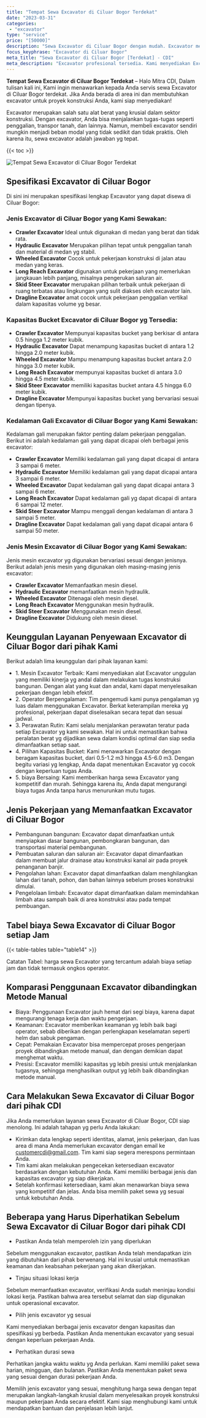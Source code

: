 ```yaml
---
title: "Tempat Sewa Excavator di Ciluar Bogor Terdekat"
date: "2023-03-31"
categories:
 - "excavator"
type: "service"
price: "[50000]"
description: "Sewa Excavator di Ciluar Bogor dengan mudah. Excavator menjadi pilihan utama kontraktor untuk mendukung kelancaran pekerjaan. Hubungi kami segera."
focus_keyphrase: "Excavator di Ciluar Bogor"
meta_title: "Sewa Excavator di Ciluar Bogor [Terdekat] - CDI"
meta_description: "Excavator profesional tersedia. Kami menyediakan Excavator berkualitas untuk menyelesaikan pekerjaan. Promo menarik tersedia."
---
```


**Tempat Sewa Excavator di Ciluar Bogor Terdekat** – Halo Mitra CDI, Dalam tulisan kali ini, Kami ingin menawarkan kepada Anda servis sewa Excavator di Ciluar Bogor terdekat. Jika Anda berada di area ini dan membutuhkan excavator untuk proyek konstruksi Anda, kami siap menyediakan!

Excavator merupakan salah satu alat berat yang krusial dalam sektor konstruksi. Dengan excavator, Anda bisa menjalankan tugas-tugas seperti penggalian, transpor tanah, dan lainnya. Namun, membeli excavator sendiri mungkin menjadi beban modal yang tidak sedikit dan tidak praktis. Oleh karena itu, sewa excavator adalah jawaban yg tepat.

{{< toc >}}

![Tempat Sewa Excavator di Ciluar Bogor Terdekat](/images/excavator/excavator-19.jpg)

## Spesifikasi Excavator di Ciluar Bogor

Di sini ini merupakan spesifikasi lengkap Excavator yang dapat disewa di Ciluar Bogor:

### Jenis Excavator di Ciluar Bogor yang Kami Sewakan:

*   **Crawler Excavator** Ideal untuk digunakan di medan yang berat dan tidak rata.
*   **Hydraulic Excavator** Merupakan pilihan tepat untuk penggalian tanah dan material di medan yg stabil.
*   **Wheeled Excavator** Cocok untuk pekerjaan konstruksi di jalan atau medan yang keras.
*   **Long Reach Excavator** digunakan untuk pekerjaan yang memerlukan jangkauan lebih panjang, misalnya pengerukan saluran air.
*   **Skid Steer Excavator** merupakan pilihan terbaik untuk pekerjaan di ruang terbatas atau lingkungan yang sulit diakses oleh excavator lain.
*   **Dragline Excavator** amat cocok untuk pekerjaan penggalian vertikal dalam kapasitas volume yg besar.

### Kapasitas Bucket Excavator di Ciluar Bogor yg Tersedia:

*   **Crawler Excavator** Mempunyai kapasitas bucket yang berkisar di antara 0.5 hingga 1.2 meter kubik.
*   **Hydraulic Excavator** Dapat menampung kapasitas bucket di antara 1.2 hingga 2.0 meter kubik.
*   **Wheeled Excavator** Mampu menampung kapasitas bucket antara 2.0 hingga 3.0 meter kubik.
*   **Long Reach Excavator** mempunyai kapasitas bucket di antara 3.0 hingga 4.5 meter kubik.
*   **Skid Steer Excavator** memiliki kapasitas bucket antara 4.5 hingga 6.0 meter kubik.
*   **Dragline Excavator** Mempunyai kapasitas bucket yang bervariasi sesuai dengan tipenya.

### Kedalaman Gali Excavator di Ciluar Bogor yang Kami Sewakan:

Kedalaman gali merupakan faktor penting dalam pekerjaan penggalian. Berikut ini adalah kedalaman gali yang dapat dicapai oleh berbagai jenis excavator:

*   **Crawler Excavator** Memiliki kedalaman gali yang dapat dicapai di antara 3 sampai 6 meter.
*   **Hydraulic Excavator** Memiliki kedalaman gali yang dapat dicapai antara 3 sampai 6 meter.
*   **Wheeled Excavator** Dapat kedalaman gali yang dapat dicapai antara 3 sampai 6 meter.
*   **Long Reach Excavator** Dapat kedalaman gali yg dapat dicapai di antara 6 sampai 12 meter.
*   **Skid Steer Excavator** Mampu menggali dengan kedalaman di antara 3 sampai 5 meter.
*   **Dragline Excavator** Dapat kedalaman gali yang dapat dicapai antara 6 sampai 50 meter.

### Jenis Mesin Excavator di Ciluar Bogor yang Kami Sewakan:

Jenis mesin excavator yg digunakan bervariasi sesuai dengan jenisnya. Berikut adalah jenis mesin yang digunakan oleh masing-masing jenis excavator:

*   **Crawler Excavator** Memanfaatkan mesin diesel.
*   **Hydraulic Excavator** memanfaatkan mesin hydraulik.
*   **Wheeled Excavator** Ditenagai oleh mesin diesel.
*   **Long Reach Excavator** Menggunakan mesin hydraulik.
*   **Skid Steer Excavator** Menggunakan mesin diesel.
*   **Dragline Excavator** Didukung oleh mesin diesel.

## Keunggulan Layanan Penyewaan Excavator di Ciluar Bogor dari pihak Kami

Berikut adalah lima keunggulan dari pihak layanan kami:

*   1\. Mesin Excavator Terbaik: Kami menyediakan alat Excavator unggulan yang memiliki kinerja yg andal dalam melakukan tugas konstruksi bangunan. Dengan alat yang kuat dan andal, kami dapat menyelesaikan pekerjaan dengan lebih efektif.
*   2\. Operator Berpengalaman: Tim pengemudi kami punya pengalaman yg luas dalam menggunakan Excavator. Berkat keterampilan mereka yg profesional, pekerjaan dapat diselesaikan secara tepat dan sesuai jadwal.
*   3\. Perawatan Rutin: Kami selalu menjalankan perawatan teratur pada setiap Excavator yg kami sewakan. Hal ini untuk memastikan bahwa peralatan berat yg dijadikan sewa dalam kondisi optimal dan siap sedia dimanfaatkan setiap saat.
*   4\. Pilihan Kapasitas Bucket: Kami menawarkan Excavator dengan beragam kapasitas bucket, dari 0.5-1.2 m3 hingga 4.5-6.0 m3. Dengan begitu variasi yg lengkap, Anda dapat menentukan Excavator yg cocok dengan keperluan tugas Anda.
*   5\. biaya Bersaing: Kami memberikan harga sewa Excavator yang kompetitif dan murah. Sehingga karena itu, Anda dapat mengurangi biaya tugas Anda tanpa harus menurunkan mutu tugas.

## Jenis Pekerjaan yang Memanfaatkan Excavator di Ciluar Bogor

*   Pembangunan bangunan: Excavator dapat dimanfaatkan untuk menyiapkan dasar bangunan, pembongkaran bangunan, dan transportasi material pembangunan.
*   Pembuatan saluran dan saluran air: Excavator dapat dimanfaatkan dalam membuat jalur drainase atau konstruksi kanal air pada proyek penanganan banjir.
*   Pengolahan lahan: Excavator dapat dimanfaatkan dalam menghilangkan lahan dari tanah, pohon, dan bahan lainnya sebelum proses konstruksi dimulai.
*   Pengelolaan limbah: Excavator dapat dimanfaatkan dalam memindahkan limbah atau sampah baik di area konstruksi atau pada tempat pembuangan.

## Tabel biaya Sewa Excavator di Ciluar Bogor setiap Jam

{{< table-tables table="table14" >}}

Catatan Tabel: harga sewa Excavator yang tercantum adalah biaya setiap jam dan tidak termasuk ongkos operator.

## Komparasi Penggunaan Excavator dibandingkan Metode Manual

*   Biaya: Penggunaan Excavator jauh hemat dari segi biaya, karena dapat mengurangi tenaga kerja dan waktu pengerjaan.
*   Keamanan: Excavator memberikan keamanan yg lebih baik bagi operator, sebab diberikan dengan perlengkapan keselamatan seperti helm dan sabuk pengaman.
*   Cepat: Pemakaian Excavator bisa mempercepat proses pengerjaan proyek dibandingkan metode manual, dan dengan demikian dapat menghemat waktu.
*   Presisi: Excavator memiliki kapasitas yg lebih presisi untuk menjalankan tugasnya, sehingga menghasilkan output yg lebih baik dibandingkan metode manual.

## Cara Melakukan Sewa Excavator di Ciluar Bogor dari pihak CDI

Jika Anda memerlukan layanan sewa Excavator di Ciluar Bogor, CDI siap menolong. Ini adalah tahapan yg perlu Anda lakukan:

*   Kirimkan data lengkap seperti identitas, alamat, jenis pekerjaan, dan luas area di mana Anda memerlukan excavator dengan email ke customercdi@gmail.com. Tim kami siap segera merespons permintaan Anda.
*   Tim kami akan melakukan pengecekan ketersediaan excavator berdasarkan dengan kebutuhan Anda. Kami memiliki berbagai jenis dan kapasitas excavator yg siap dikerjakan.
*   Setelah konfirmasi ketersediaan, kami akan menawarkan biaya sewa yang kompetitif dan jelas. Anda bisa memilih paket sewa yg sesuai untuk kebutuhan Anda.

## Beberapa yang Harus Diperhatikan Sebelum Sewa Excavator di Ciluar Bogor dari pihak CDI

*   Pastikan Anda telah memperoleh izin yang diperlukan

Sebelum menggunakan excavator, pastikan Anda telah mendapatkan izin yang dibutuhkan dari pihak berwenang. Hal ini krusial untuk memastikan keamanan dan keabsahan pekerjaan yang akan dikerjakan.
*   Tinjau situasi lokasi kerja

Sebelum memanfaatkan excavator, verifikasi Anda sudah meninjau kondisi lokasi kerja. Pastikan bahwa area tersebut selamat dan siap digunakan untuk operasional excavator.
*   Pilih jenis excavator yg sesuai

Kami menyediakan berbagai jenis excavator dengan kapasitas dan spesifikasi yg berbeda. Pastikan Anda menentukan excavator yang sesuai dengan keperluan pekerjaan Anda.
*   Perhatikan durasi sewa

Perhatikan jangka waktu waktu yg Anda perlukan. Kami memiliki paket sewa harian, mingguan, dan bulanan. Pastikan Anda menentukan paket sewa yang sesuai dengan durasi pekerjaan Anda.

Memilih jenis excavator yang sesuai, menghitung harga sewa dengan tepat merupakan langkah-langkah krusial dalam menyelesaikan proyek konstruksi maupun pekerjaan Anda secara efektif. Kami siap menghubungi kami untuk mendapatkan bantuan dan penjelasan lebih lanjut.